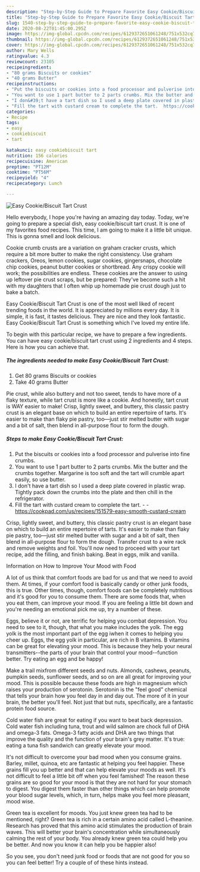 ```yaml
---
description: "Step-by-Step Guide to Prepare Favorite Easy Cookie/Biscuit Tart Crust"
title: "Step-by-Step Guide to Prepare Favorite Easy Cookie/Biscuit Tart Crust"
slug: 1540-step-by-step-guide-to-prepare-favorite-easy-cookie-biscuit-tart-crust
date: 2020-08-22T01:45:00.295Z
image: https://img-global.cpcdn.com/recipes/6129372651061248/751x532cq70/easy-cookiebiscuit-tart-crust-recipe-main-photo.jpg
thumbnail: https://img-global.cpcdn.com/recipes/6129372651061248/751x532cq70/easy-cookiebiscuit-tart-crust-recipe-main-photo.jpg
cover: https://img-global.cpcdn.com/recipes/6129372651061248/751x532cq70/easy-cookiebiscuit-tart-crust-recipe-main-photo.jpg
author: Mary Wells
ratingvalue: 4.3
reviewcount: 23105
recipeingredient:
- "80 grams Biscuits or cookies"
- "40 grams Butter"
recipeinstructions:
- "Put the biscuits or cookies into a food processor and pulverise into fine crumbs."
- "You want to use 1 part butter to 2 parts crumbs. Mix the butter and the crumbs together. Margarine is too soft and the tart will crumble apart easily, so use butter."
- "I don&#39;t have a tart dish so I used a deep plate covered in plastic wrap. Tightly pack down the crumbs into the plate and then chill in the refrigerator."
- "Fill the tart with custard cream to complete the tart.  https://cookpad.com/us/recipes/151579-easy-smooth-custard-cream"
categories:
- Recipe
tags:
- easy
- cookiebiscuit
- tart

katakunci: easy cookiebiscuit tart 
nutrition: 156 calories
recipecuisine: American
preptime: "PT12M"
cooktime: "PT56M"
recipeyield: "4"
recipecategory: Lunch

---
```



![Easy Cookie/Biscuit Tart Crust](https://img-global.cpcdn.com/recipes/6129372651061248/751x532cq70/easy-cookiebiscuit-tart-crust-recipe-main-photo.jpg)

Hello everybody, I hope you're having an amazing day today. Today, we're going to prepare a special dish, easy cookie/biscuit tart crust. It is one of my favorites food recipes. This time, I am going to make it a little bit unique. This is gonna smell and look delicious.

Cookie crumb crusts are a variation on graham cracker crusts, which require a bit more butter to make the right consistency. Use graham crackers, Oreos, lemon cookies, sugar cookies, gingersnaps, chocolate chip cookies, peanut butter cookies or shortbread. Any crispy cookie will work; the possibilities are endless. These cookies are the answer to using up leftover pie crust scraps, but be prepared: They&#39;ve become such a hit with my daughters that I often whip up homemade pie crust dough just to bake a batch.

Easy Cookie/Biscuit Tart Crust is one of the most well liked of recent trending foods in the world. It is appreciated by millions every day. It is simple, it is fast, it tastes delicious. They are nice and they look fantastic. Easy Cookie/Biscuit Tart Crust is something which I've loved my entire life.


To begin with this particular recipe, we have to prepare a few ingredients. You can have easy cookie/biscuit tart crust using 2 ingredients and 4 steps. Here is how you can achieve that.

<!--inarticleads1-->

##### The ingredients needed to make Easy Cookie/Biscuit Tart Crust:

1. Get 80 grams Biscuits or cookies
1. Take 40 grams Butter


Pie crust, while also buttery and not too sweet, tends to have more of a flaky texture, while tart crust is more like a cookie. And honestly, tart crust is WAY easier to make! Crisp, lightly sweet, and buttery, this classic pastry crust is an elegant base on which to build an entire repertoire of tarts. It&#39;s easier to make than flaky pie pastry, too—just stir melted butter with sugar and a bit of salt, then blend in all-purpose flour to form the dough. 

<!--inarticleads2-->

##### Steps to make Easy Cookie/Biscuit Tart Crust:

1. Put the biscuits or cookies into a food processor and pulverise into fine crumbs.
1. You want to use 1 part butter to 2 parts crumbs. Mix the butter and the crumbs together. Margarine is too soft and the tart will crumble apart easily, so use butter.
1. I don&#39;t have a tart dish so I used a deep plate covered in plastic wrap. Tightly pack down the crumbs into the plate and then chill in the refrigerator.
1. Fill the tart with custard cream to complete the tart. -  - https://cookpad.com/us/recipes/151579-easy-smooth-custard-cream


Crisp, lightly sweet, and buttery, this classic pastry crust is an elegant base on which to build an entire repertoire of tarts. It&#39;s easier to make than flaky pie pastry, too—just stir melted butter with sugar and a bit of salt, then blend in all-purpose flour to form the dough. Transfer crust to a wire rack and remove weights and foil. You&#39;ll now need to proceed with your tart recipe, add the filling, and finish baking. Beat in eggs, milk and vanilla. 

Information on How to Improve Your Mood with Food


A lot of us think that comfort foods are bad for us and that we need to avoid them. At times, if your comfort food is basically candy or other junk foods, this is true. Other times, though, comfort foods can be completely nutritious and it's good for you to consume them. There are some foods that, when you eat them, can improve your mood. If you are feeling a little bit down and you're needing an emotional pick me up, try a number of these.

Eggs, believe it or not, are terrific for helping you combat depression. You need to see to it, though, that what you make includes the yolk. The egg yolk is the most important part of the egg iwhen it comes to helping you cheer up. Eggs, the egg yolk in particular, are rich in B vitamins. B vitamins can be great for elevating your mood. This is because they help your neural transmitters--the parts of your brain that control your mood--function better. Try eating an egg and be happy!

Make a trail mixfrom different seeds and nuts. Almonds, cashews, peanuts, pumpkin seeds, sunflower seeds, and so on are all great for improving your mood. This is possible because these foods are high in magnesium which raises your production of serotonin. Serotonin is the "feel good" chemical that tells your brain how you feel day in and day out. The more of it in your brain, the better you'll feel. Not just that but nuts, specifically, are a fantastic protein food source.

Cold water fish are great for eating if you want to beat back depression. Cold water fish including tuna, trout and wild salmon are chock full of DHA and omega-3 fats. Omega-3 fatty acids and DHA are two things that improve the quality and the function of your brain's grey matter. It's true: eating a tuna fish sandwich can greatly elevate your mood. 

It's not difficult to overcome your bad mood when you consume grains. Barley, millet, quinoa, etc are fantastic at helping you feel happier. These grains fill you up better and that can help elevate your moods as well. It's not difficult to feel a little bit off when you feel famished! The reason these grains are so good for your mood is that they are not hard for your stomach to digest. You digest them faster than other things which can help promote your blood sugar levels, which, in turn, helps make you feel more pleasant, mood wise.

Green tea is excellent for moods. You just knew green tea had to be mentioned, right? Green tea is rich in a certain amino acid called L-theanine. Research has proved that this amino acid stimulates the production of brain waves. This will better your brain's concentration while simultaneously calming the rest of your body. You already knew green tea could help you be better. And now you know it can help you be happier also!

So you see, you don't need junk food or foods that are not good for you so you can feel better! Try  a  couple of  of  these  hints  instead.

